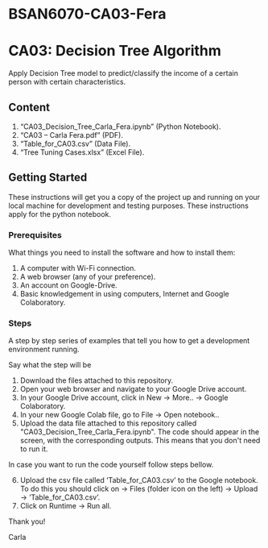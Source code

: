 # BSAN6070-CA03-Fera
# CA03: Decision Tree Algorithm

Apply Decision Tree model to predict/classify the income of a certain person with certain characteristics. 

## Content

1) “CA03_Decision_Tree_Carla_Fera.ipynb” (Python Notebook).
2) “CA03 – Carla Fera.pdf” (PDF). 
3) “Table_for_CA03.csv” (Data File). 
4) “Tree Tuning Cases.xlsx” (Excel File). 

## Getting Started

These instructions will get you a copy of the project up and running on your local machine for development and testing purposes. These instructions apply for the python notebook. 

### Prerequisites

What things you need to install the software and how to install them:

1) A computer with Wi-Fi connection.
2) A web browser (any of your preference). 
2) An account on Google-Drive.
3) Basic knowledgement in using computers, Internet and Google Colaboratory. 

### Steps

A step by step series of examples that tell you how to get a development environment running.

Say what the step will be

1) Download the files attached to this repository. 
2) Open your web browser and navigate to your Google Drive account. 
3) In your Google Drive account, click in New -> More.. -> Google Colaboratory.
4) In your new Google Colab file, go to File -> Open notebook.. 
5) Upload the data file attached to this repository called "CA03_Decision_Tree_Carla_Fera.ipynb".
The code should appear in the screen, with the corresponding outputs. This means that you don't need to run it.

In case you want to run the code yourself follow steps bellow. 

6) Upload the csv file called ‘Table_for_CA03.csv’ to the Google notebook. To do this you should click on -> Files (folder icon on the left) -> Upload -> ‘Table_for_CA03.csv’.
7) Click on Runtime -> Run all.

Thank you!

Carla
